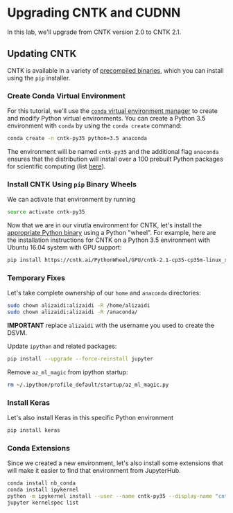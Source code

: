 Upgrading CNTK and CUDNN
=========================

In this lab, we'll upgrade from CNTK version 2.0 to CNTK 2.1.

## Updating CNTK

CNTK is available in a variety of [precompiled binaries](https://docs.microsoft.com/en-us/cognitive-toolkit/setup-cntk-on-your-machine), which you can install using the `pip` installer. 

### Create Conda Virtual Environment 

For this tutorial, we'll use the [`conda` virtual environment manager](https://conda.io/docs/using/envs.html) to create and modify Python virtual environments. You can create a Python 3.5 environment with `conda` by using the `conda create` command:


```bash
conda create -n cntk-py35 python=3.5 anaconda
```

The environment will be named `cntk-py35` and the additional flag `anaconda` ensures that the distribution will install over a 100 prebuilt Python packages for scientific computing (list [here](https://docs.continuum.io/anaconda/packages/pkg-docs)).

### Install CNTK Using `pip` Binary Wheels

We can activate that environment by running

```bash
source activate cntk-py35
```

Now that we are in our virutla environment for CNTK, let's install the [appropriate Python binary](https://docs.microsoft.com/en-us/cognitive-toolkit/setup-linux-python?tabs=cntkpy21) using a Python "wheel". For example, here are the installation instructions for CNTK on a Python 3.5 environment with Ubuntu 16.04 system with GPU support:

```bash
pip install https://cntk.ai/PythonWheel/GPU/cntk-2.1-cp35-cp35m-linux_x86_64.whl
```

### Temporary Fixes

Let's take complete ownership of our `home` and `anaconda` directories:

```bash
sudo chown alizaidi:alizaidi -R /home/alizaidi
sudo chown alizaidi:alizaidi -R /anaconda/
```

**IMPORTANT** replace `alizaidi` with the username you used to create the DSVM.

Update `ipython` and related packages:

```bash
pip install --upgrade --force-reinstall jupyter
```

Remove `az_ml_magic` from ipython startup:

```bash
rm ~/.ipython/profile_default/startup/az_ml_magic.py
```

### Install Keras

Let's also install Keras in this specific Python environment

```bash
pip install keras
```

### Conda Extensions

Since we created a new environment, let's also install some extensions that will make it easier to find that environment from JupyterHub. 

```bash
conda install nb_conda
conda install ipykernel
python -m ipykernel install --user --name cntk-py35 --display-name "cntk-py35"
jupyter kernelspec list
```
